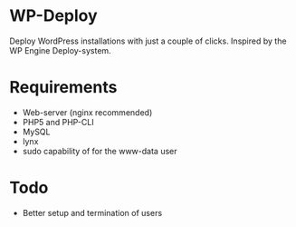 WP-Deploy
=========

Deploy WordPress installations with just a couple of clicks. Inspired by the WP Engine Deploy-system.

Requirements
===

* Web-server (nginx recommended)
* PHP5 and PHP-CLI
* MySQL
* lynx
* sudo capability of for the www-data user

Todo
===

* Better setup and termination of users